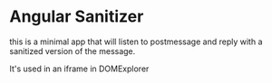 # Angular Sanitizer

this is a minimal app that will listen to postmessage and reply with a sanitized version of the message.

It's used in an iframe in DOMExplorer 
